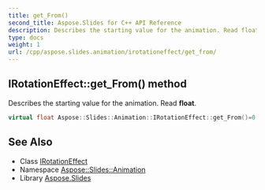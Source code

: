 ```yaml
---
title: get_From()
second_title: Aspose.Slides for C++ API Reference
description: Describes the starting value for the animation. Read float.
type: docs
weight: 1
url: /cpp/aspose.slides.animation/irotationeffect/get_from/
---
```

## IRotationEffect::get_From() method


Describes the starting value for the animation. Read **float**.

```cpp
virtual float Aspose::Slides::Animation::IRotationEffect::get_From()=0
```

## See Also

* Class [IRotationEffect](./)
* Namespace [Aspose::Slides::Animation](../)
* Library [Aspose.Slides](../../)